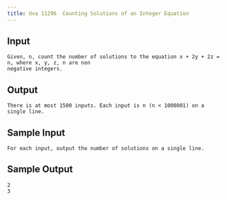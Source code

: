 ```yaml
---
title: Uva 11296  Counting Solutions of an Integer Equation
---
```



## Input

```text
Given, n, count the number of solutions to the equation x + 2y + 2z = n, where x, y, z, n are non
negative integers.
```

## Output

```text
There is at most 1500 inputs. Each input is n (n < 1000001) on a single line.

```

## Sample Input

```text
For each input, output the number of solutions on a single line.

```

## Sample Output

```text
2
3

```
